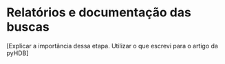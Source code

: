# Relatórios e documentação das buscas

[Explicar a importância dessa etapa. Utilizar o que escrevi para o artigo da pyHDB]